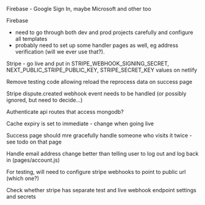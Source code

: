 Firebase - Google Sign In, maybe Microsoft and other too

Firebase

- need to go through both dev and prod projects carefully and configure all templates
- probably need to set up some handler pages as well, eg address verification (will we ever use that?).

Stripe - go live and put in STRIPE_WEBHOOK_SIGNING_SECRET, NEXT_PUBLIC_STRIPE_PUBLIC_KEY, STRIPE_SECRET_KEY values on netlify

Remove testing code allowing reload the reprocess data on success page

Stripe dispute.created webhook event needs to be handled (or possibly ignored, but need to decide...)

Authenticate api routes that access mongodb?

Cache expiry is set to immediate - change when going live

Success page should mre gracefully handle someone who visits it twice - see todo on that page

Handle email address change better than telling user to log out and log back in (pages/account.js)

For testing, will need to configure stripe webhooks to point to public url (which one?)

Check whether stripe has separate test and live webhook endpoint settings and secrets
